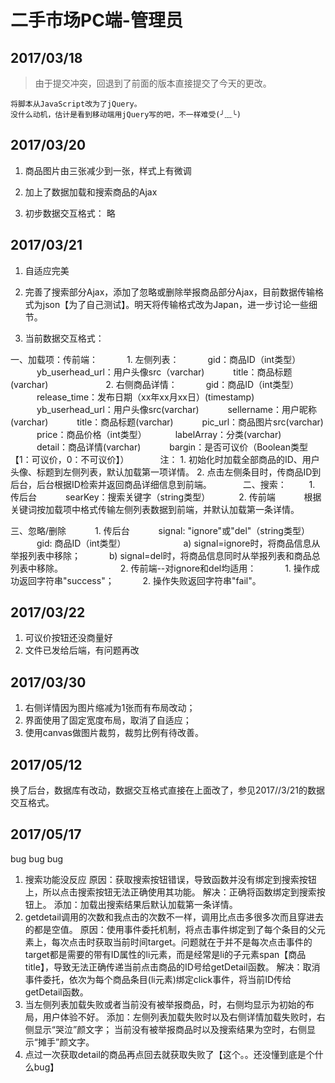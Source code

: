 # 二手市场PC端-管理员

## 2017/03/18
>由于提交冲突，回退到了前面的版本直接提交了今天的更改。

	将脚本从JavaScript改为了jQuery。
	没什么动机，估计是看到移动端用jQuery写的吧，不一样难受(╯﹏╰)


## 2017/03/20
1. 商品图片由三张减少到一张，样式上有微调

2. 加上了数据加载和搜索商品的Ajax

3. 初步数据交互格式：
略　　　

## 2017/03/21
1. 自适应完美

2. 完善了搜索部分Ajax，添加了忽略或删除举报商品部分Ajax，目前数据传输格式为json【为了自己测试】。明天将传输格式改为Japan，进一步讨论一些细节。

3. 当前数据交互格式：

一、加载项：传前端：
　　　1. 左侧列表：
　　　gid：商品ID（int类型）
　　　yb_userhead_url：用户头像src（varchar)
　　　title：商品标题(varchar)
　　　
　　　2. 右侧商品详情：
　　　gid：商品ID（int类型）
　　　release_time：发布日期（xx年xx月xx日）(timestamp)
　　　yb_userhead_url：用户头像src(varchar)
　　　sellername：用户昵称(varchar)
　　　title：商品标题(varchar)
　　　pic_url：商品图片src(varchar)
　　　price：商品价格（int类型）
　　　labelArray：分类(varchar)
　　　detail：商品详情(varchar)
　　　bargin：是否可议价（Boolean类型【1：可议价，0：不可议价】）
	　　　
注：
	1. 初始化时加载全部商品的ID、用户头像、标题到左侧列表，默认加载第一项详情。
	2. 点击左侧条目时，传商品ID到后台，后台根据ID检索并返回商品详细信息到前端。
　　　
二、搜索：
　　	1. 传后台
　　　searKey：搜索关键字（string类型）
　　　2. 传前端
　　　根据关键词按加载项中格式传输左侧列表数据到前端，并默认加载第一条详情。

三、忽略/删除
　　　1. 传后台
　　　signal:  "ignore"或"del"（string类型）
　　　gid: 商品ID（int类型）
　　　
　　　a) signal=ignore时，将商品信息从举报列表中移除；
　　　b) signal=del时，将商品信息同时从举报列表和商品总列表中移除。
　　　
　　　2. 传前端--对ignore和del均适用：
　　　1. 操作成功返回字符串"success"；
　　　2. 操作失败返回字符串"fail"。
　　　
## 2017/03/22
1. 可议价按钮还没商量好
2. 文件已发给后端，有问题再改

## 2017/03/30
1. 右侧详情因为图片缩减为1张而有布局改动；
2. 界面使用了固定宽度布局，取消了自适应；
3. 使用canvas做图片裁剪，裁剪比例有待改善。

## 2017/05/12
换了后台，数据库有改动，数据交互格式直接在上面改了，参见2017//3/21的数据交互格式。

## 2017/05/17
bug bug bug
1. 搜索功能没反应
	原因：获取搜索按钮错误，导致函数并没有绑定到搜索按钮上，所以点击搜索按钮无法正确使用其功能。
	解决：正确将函数绑定到搜索按钮上。
	添加：加载出搜索结果后默认加载第一条详情。
2. getdetail调用的次数和我点击的次数不一样，调用比点击多很多次而且穿进去的都是空值。
	原因：使用事件委托机制，将点击事件绑定到了每个条目的父元素上，每次点击时获取当前时间target。问题就在于并不是每次点击事件的target都是需要的带有ID属性的li元素，而是经常是li的子元素span【商品title】，导致无法正确传递当前点击商品的ID号给getDetail函数。
	解决：取消事件委托，依次为每个商品条目(li元素)绑定click事件，将当前ID传给getDetail函数。
3. 当左侧列表加载失败或者当前没有被举报商品，时，右侧均显示为初始的布局，用户体验不好。
	添加：左侧列表加载失败时以及右侧详情加载失败时，右侧显示“哭泣”颜文字；
		 当前没有被举报商品时以及搜索结果为空时，右侧显示“摊手”颜文字。
4. 点过一次获取detail的商品再点回去就获取失败了【这个。。还没懂到底是个什么bug】
